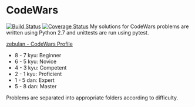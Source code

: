 # CodeWars

[![Build Status](https://travis-ci.org/the-zebulan/CodeWars.svg?branch=master)](https://travis-ci.org/the-zebulan/CodeWars) [![Coverage Status](https://coveralls.io/repos/github/the-zebulan/CodeWars/badge.svg?branch=master)](https://coveralls.io/github/the-zebulan/CodeWars?branch=master)
My solutions for CodeWars problems are written using Python 2.7 and unittests are run using pytest.

[zebulan - CodeWars Profile](http://www.codewars.com/users/zebulan)

* 8 - 7 kyu: Beginner
* 6 - 5 kyu: Novice
* 4 - 3 kyu: Competent
* 2 - 1 kyu: Proficient
* 1 - 5 dan: Expert
* 5 - 8 dan: Master

Problems are separated into appropriate folders according to difficulty.
